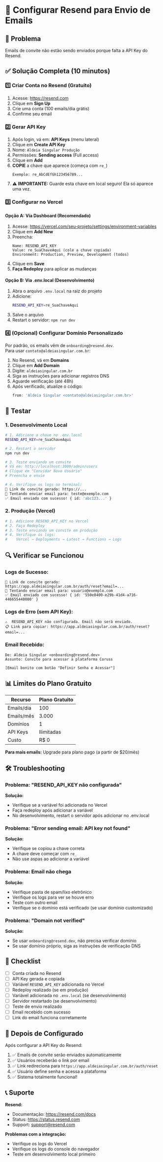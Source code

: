 # 📧 Configurar Resend para Envio de Emails

## 🚨 Problema
Emails de convite não estão sendo enviados porque falta a API Key do Resend.

## ✅ Solução Completa (10 minutos)

### 1️⃣ Criar Conta no Resend (Gratuito)

1. Acesse: https://resend.com
2. Clique em **Sign Up**
3. Crie uma conta (100 emails/dia grátis)
4. Confirme seu email

### 2️⃣ Gerar API Key

1. Após login, vá em: **API Keys** (menu lateral)
2. Clique em **Create API Key**
3. Nome: `Aldeia Singular Produção`
4. Permissões: **Sending access** (Full access)
5. Clique em **Add**
6. **COPIE** a chave que aparece (começa com `re_`)
   ```
   Exemplo: re_AbCdEfGh123456789...
   ```
7. ⚠️ **IMPORTANTE:** Guarde esta chave em local seguro! Ela só aparece uma vez.

### 3️⃣ Configurar no Vercel

#### **Opção A: Via Dashboard (Recomendado)**

1. Acesse: https://vercel.com/seu-projeto/settings/environment-variables
2. Clique em **Add New**
3. Preencha:
   ```
   Name: RESEND_API_KEY
   Value: re_SuaChaveAqui (cole a chave copiada)
   Environment: Production, Preview, Development (todos)
   ```
4. Clique em **Save**
5. **Faça Redeploy** para aplicar as mudanças

#### **Opção B: Via .env.local (Desenvolvimento)**

1. Abra o arquivo `.env.local` na raiz do projeto
2. Adicione:
   ```bash
   RESEND_API_KEY=re_SuaChaveAqui
   ```
3. Salve o arquivo
4. Restart o servidor: `npm run dev`

### 4️⃣ (Opcional) Configurar Domínio Personalizado

Por padrão, os emails vêm de `onboarding@resend.dev`.  
Para usar `contato@aldeiasingular.com.br`:

1. No Resend, vá em **Domains**
2. Clique em **Add Domain**
3. Digite: `aldeiasingular.com.br`
4. Siga as instruções para adicionar registros DNS
5. Aguarde verificação (até 48h)
6. Após verificado, atualize o código:
   ```typescript
   from: 'Aldeia Singular <contato@aldeiasingular.com.br>'
   ```

## 🧪 Testar

### 1. Desenvolvimento Local

```bash
# 1. Adicione a chave no .env.local
RESEND_API_KEY=re_SuaChaveAqui

# 2. Restart o servidor
npm run dev

# 3. Teste enviando um convite
# Vá em: http://localhost:3000/admin/users
# Clique em "Convidar Novo Usuário"
# Preencha e envie

# 4. Verifique os logs no terminal:
🔗 Link de convite gerado: https://...
📧 Tentando enviar email para: teste@exemplo.com
✅ Email enviado com sucesso! { id: 'abc123...' }
```

### 2. Produção (Vercel)

```bash
# 1. Adicione RESEND_API_KEY no Vercel
# 2. Faça Redeploy
# 3. Teste enviando um convite em produção
# 4. Verifique os logs:
#    Vercel → Deployments → Latest → Functions → Logs
```

## 🔍 Verificar se Funcionou

### Logs de Sucesso:
```
🔗 Link de convite gerado: https://app.aldeiasingular.com.br/auth/reset?email=...
📧 Tentando enviar email para: usuario@exemplo.com
✅ Email enviado com sucesso! { id: '550e8400-e29b-41d4-a716-446655440000' }
```

### Logs de Erro (sem API Key):
```
⚠️  RESEND_API_KEY não configurada. Email não será enviado.
📋 Link para copiar: https://app.aldeiasingular.com.br/auth/reset?email=...
```

### Email Recebido:
```
De: Aldeia Singular <onboarding@resend.dev>
Assunto: Convite para acessar a plataforma Coruss

[Email bonito com botão "Definir Senha e Acessar"]
```

## 📊 Limites do Plano Gratuito

| Recurso | Plano Gratuito |
|---------|----------------|
| Emails/dia | 100 |
| Emails/mês | 3.000 |
| Domínios | 1 |
| API Keys | Ilimitadas |
| Custo | R$ 0 |

**Para mais emails:** Upgrade para plano pago (a partir de $20/mês)

## 🛠️ Troubleshooting

### Problema: "RESEND_API_KEY não configurada"
**Solução:** 
- Verifique se a variável foi adicionada no Vercel
- Faça redeploy após adicionar a variável
- No desenvolvimento, restart o servidor após adicionar no .env.local

### Problema: "Error sending email: API key not found"
**Solução:**
- Verifique se copiou a chave correta
- A chave deve começar com `re_`
- Não use aspas ao adicionar a variável

### Problema: Email não chega
**Solução:**
- Verifique pasta de spam/lixo eletrônico
- Verifique os logs para ver se houve erro
- Teste com outro email
- Verifique se o domínio está verificado (se usar domínio customizado)

### Problema: "Domain not verified"
**Solução:**
- Se usar `onboarding@resend.dev`, não precisa verificar domínio
- Se usar domínio próprio, siga as instruções de verificação DNS

## 📝 Checklist

- [ ] Conta criada no Resend
- [ ] API Key gerada e copiada
- [ ] Variável `RESEND_API_KEY` adicionada no Vercel
- [ ] Redeploy realizado (se em produção)
- [ ] Variável adicionada no `.env.local` (se desenvolvimento)
- [ ] Servidor restartado (se desenvolvimento)
- [ ] Teste de envio realizado
- [ ] Email recebido com sucesso
- [ ] Link do email funciona corretamente

## 🎉 Depois de Configurado

Após configurar a API Key do Resend:

1. ✅ Emails de convite serão enviados automaticamente
2. ✅ Usuários receberão o link por email
3. ✅ Link redireciona para `https://app.aldeiasingular.com.br/auth/reset`
4. ✅ Usuário define senha e acessa a plataforma
5. ✅ Sistema totalmente funcional!

## 📞 Suporte

**Resend:**
- Documentação: https://resend.com/docs
- Status: https://status.resend.com
- Support: support@resend.com

**Problemas com a integração:**
- Verifique os logs do Vercel
- Verifique os logs do console do navegador
- Teste em desenvolvimento local primeiro

